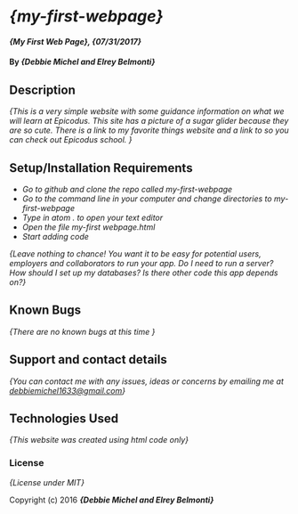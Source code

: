 # _{my-first-webpage}_

#### _{My First Web Page}, {07/31/2017}_

#### By _**{Debbie Michel and Elrey Belmonti}**_

## Description

_{This is a very simple website with some guidance information on what we will learn at Epicodus.  This site has a picture of a sugar glider because they are so cute. There is a link to my favorite things website and a link to so you can check out Epicodus school. }_

## Setup/Installation Requirements

* _Go to github and clone the repo called my-first-webpage_
* _Go to the command line in your computer and change directories to my-first-webpage_
* _Type in atom . to open your text editor_
* _Open the file my-first webpage.html_
* _Start adding code_

_{Leave nothing to chance! You want it to be easy for potential users, employers and collaborators to run your app. Do I need to run a server? How should I set up my databases? Is there other code this app depends on?}_

## Known Bugs

_{There are no known bugs at this time }_

## Support and contact details

_{You can contact me with any issues, ideas or concerns by emailing me at debbiemichel1633@gmail.com}_

## Technologies Used

_{This website was created using html code only}_

### License

*{License under MIT}*

Copyright (c) 2016 **_{Debbie Michel and Elrey Belmonti}_**
